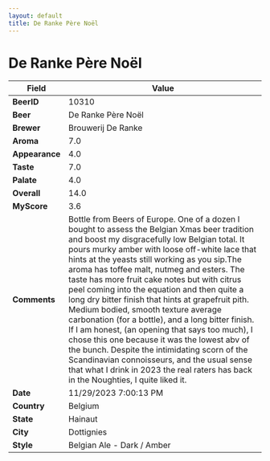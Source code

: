 ```yaml
---
layout: default
title: De Ranke Père Noël
---
```


# De Ranke Père Noël

| Field         | Value     |
|---------------|-----------|
| **BeerID** | 10310 |
| **Beer** | De Ranke Père Noël |
| **Brewer** | Brouwerij De Ranke |
| **Aroma** | 7.0 |
| **Appearance** | 4.0 |
| **Taste** | 7.0 |
| **Palate** | 4.0 |
| **Overall** | 14.0 |
| **MyScore** | 3.6 |
| **Comments** | Bottle from Beers of Europe. One of a dozen I bought to assess the Belgian Xmas beer tradition and boost my disgracefully low Belgian total. It pours murky amber with loose off-white lace that hints at the yeasts still working as you sip.The aroma has toffee malt, nutmeg and esters. The taste has  more fruit cake notes but with citrus peel coming into the equation and then quite a long dry bitter finish that hints at grapefruit pith. Medium bodied, smooth texture average carbonation (for a bottle), and a long bitter finish. If I am honest, (an opening that says too much), I chose this one because it was the lowest abv of the bunch. Despite the intimidating scorn of the Scandinavian connoisseurs, and the usual sense that what I drink in 2023 the real raters has back in the Noughties, I quite liked it. |
| **Date** | 11/29/2023 7:00:13 PM |
| **Country** | Belgium |
| **State** | Hainaut |
| **City** | Dottignies |
| **Style** | Belgian Ale - Dark / Amber |
